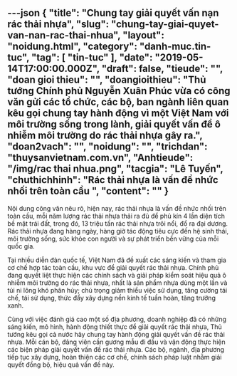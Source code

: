---json
{
    "title": "Chung tay giải quyết vấn nạn rác thải nhựa",
    "slug": "chung-tay-giai-quyet-van-nan-rac-thai-nhua",
    "layout": "noidung.html",
    "category": "danh-muc.tin-tuc",
    "tag": [
        "tin-tuc"
    ],
    "date": "2019-05-14T17:00:00.000Z",
    "draft": false,
    "tieude": "",
    "doan gioi thieu": "",
    "doangioithieu": "Thủ tướng Chính phủ Nguyễn Xuân Phúc vừa có công văn gửi các tổ chức, các bộ, ban ngành liên quan kêu gọi chung tay hành động vì một Việt Nam với môi trường sống trong lành, giải quyết vấn đề ô nhiễm môi trường do rác thải nhựa gây ra.",
    "doan2vach": "",
    "noidung": "",
    "trichdan": "thuysanvietnam.com.vn",
    "Anhtieude": "/img/rac thai nhua.png",
    "tacgia": "Lê Tuyến",
    "chuthichhinh": "Rác thải nhựa là vấn đề nhức nhối trên toàn cầu ",
    "__content__": ""
}
---
<p>Nội dung c&ocirc;ng văn n&ecirc;u r&otilde;, hiện nay, r&aacute;c thải nhựa l&agrave; vấn đề nhức nhối tr&ecirc;n to&agrave;n cầu, mỗi năm lượng r&aacute;c thải nhựa thải ra đủ để phủ k&iacute;n 4 lần diện t&iacute;ch bề mặt tr&aacute;i đất, trong đ&oacute;, 13 triệu tấn r&aacute;c thải nhựa tr&ocirc;i nổi, đổ ra đại dương. R&aacute;c thải nhựa đang h&agrave;ng ng&agrave;y, h&agrave;ng giờ t&aacute;c động ti&ecirc;u cực đến hệ sinh th&aacute;i, m&ocirc;i trường sống, sức khỏe con người v&agrave; sự ph&aacute;t triển bền vững của mỗi quốc gia.</p>

<p>Tại nhiều diễn đ&agrave;n quốc tế, Việt Nam đ&atilde; đề xuất c&aacute;c s&aacute;ng kiến v&agrave; tham gia cơ chế hợp t&aacute;c to&agrave;n cầu, khu vực để giải quyết r&aacute;c thải nhựa. Ch&iacute;nh phủ đang quyết liệt thực hiện c&aacute;c ch&iacute;nh s&aacute;ch v&agrave; giải ph&aacute;p kiểm so&aacute;t hiệu quả &ocirc; nhiễm m&ocirc;i trường do r&aacute;c thải nhựa, nhất l&agrave; sản phẩm nhựa d&ugrave;ng một lần v&agrave; t&uacute;i ni l&ocirc;ng kh&oacute; ph&acirc;n hủy; ch&uacute; trọng giảm thiểu việc sử dụng, tăng cường t&aacute;i chế, t&aacute;i sử dụng, thức đẩy x&acirc;y dựng nền kinh tế tuần ho&agrave;n, tăng trưởng xanh.</p>

<p>C&ugrave;ng với việc đ&aacute;nh gi&aacute; cao một số địa phương, doanh nghiệp đ&atilde; c&oacute; những s&aacute;ng kiến, m&ocirc; h&igrave;nh, h&agrave;nh động thiết thực để giải quyết r&aacute;c thải nhựa, Thủ tướng k&ecirc;u gọi cả nước h&atilde;y chung tay h&agrave;nh động giải quyết vấn đề r&aacute;c thải nhựa. Mỗi c&aacute;n bộ, đảng vi&ecirc;n cần gương mẫu đi đầu v&agrave; vận động thực hiện c&aacute;c biện ph&aacute;p giải quyết vấn đề r&aacute;c thải nhựa. C&aacute;c bộ, ng&agrave;nh, địa phương tiếp tục x&acirc;y dựng, ho&agrave;n thiện c&aacute;c cơ chế, ch&iacute;nh s&aacute;ch ph&aacute;p luật nhằm giải quyết đồng bộ, hiệu quả vấn đề n&agrave;y.</p>
